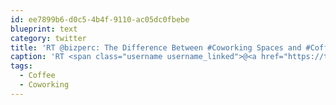 ```yaml
---
id: ee7899b6-d0c5-4b4f-9110-ac05dc0fbebe
blueprint: text
category: twitter
title: 'RT @bizperc: The Difference Between #Coworking Spaces and #Coffee Shops: http://cot.ag/ixLUeR'
caption: 'RT <span class="username username_linked">@<a href="https://twitter.com/bizperc" title="bizperc">bizperc</a></span>: The Difference Between <span class="hashtag hashtag_local">#<a href="http://tweettemp.darylchymko.ca/?tag=coworking">Coworking</a> Spaces and <span class="hashtag hashtag_local">#<a href="http://tweettemp.darylchymko.ca/?tag=coffee">Coffee</a> Shops: http://cot.ag/ixLUeR'
tags:
  - Coffee
  - Coworking
---
```

